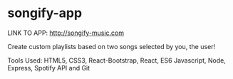 # songify-app

LINK TO APP: http://songify-music.com

 Create custom playlists based on two songs selected by you, the user!
 
 Tools Used: HTML5, CSS3, React-Bootstrap, React, ES6 Javascript, Node, Express, Spotify API and Git
